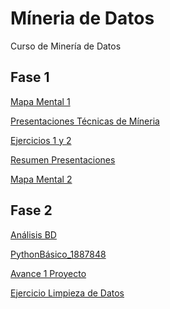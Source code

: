 # Míneria de Datos

Curso de Minería de Datos

## Fase 1

[Mapa Mental 1](https://github.com/nachorz2/mineriadedatos/blob/master/Mapa%20mental%201.pdf)

[Presentaciones Técnicas de Míneria](https://github.com/kevingonzalez1805425/Mineria-de-Datos-02/blob/master/Presentacion_Clasificacion__02.pdf)

[Ejercicios 1 y 2](https://github.com/kevingonzalez1805425/Mineria-de-Datos-02/blob/master/Ejercicios_1.pdf)

[Resumen Presentaciones](https://github.com/nachorz2/mineriadedatos/blob/master/ResumenPresentaciones_1887848.pdf)

[Mapa Mental 2](https://github.com/nachorz2/mineriadedatos/blob/master/Mapa%20Mental%202.pdf)

## Fase 2

[Análisis BD](https://github.com/nachorz2/mineriadedatos/blob/master/Analisis_BD1887848.docx.pdf)

[PythonBásico_1887848](https://github.com/nachorz2/mineriadedatos/blob/master/PythonBasico_1887848.ipynb)

[Avance 1 Proyecto](https://github.com/SaulArtHdz/MINERIADATOS/blob/master/Equipo%209%20-%20MinDat%20Gpo%20002%20-%20Avance%201%20PIA%20I.pdf)

[Ejercicio Limpieza de Datos](https://github.com/AlisonRoldan13/MineriaDeDatos/blob/master/Untitled%20(1).ipynb)
